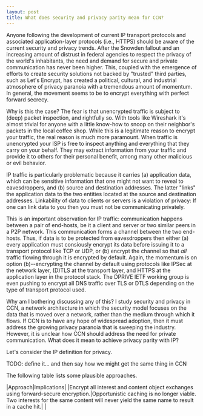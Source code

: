 ```yaml
---
layout: post
title: What does security and privacy parity mean for CCN?
---
```


Anyone following the development of current IP transport protocols and 
associated application-layer protocols (i.e., HTTPS) should be aware
of the current security and privacy trends. After the Snowden fallout
and an increasing amount of distrust in federal agencies to respect the
privacy of the world's inhabitants, the need and demand for secure and 
private communication has never been higher. This, coupled with the 
emergence of efforts to create security solutions not backed by "trusted" 
third parties, such as Let's Encrypt, has created a political, cultural,
and industrial atmosphere of privacy paranoia with a tremendous amount
of momentum. In general, the movement seems to be to encrypt everything with
perfect forward secrecy. 

Why is this the case? The fear is that unencrypted traffic is subject to
(deep) packet inspection, and rightfully so. With tools like Wireshark it's
almost trivial for anyone with a little know-how to snoop on their neighbor's
packets in the local coffee shop. While this is a legitimate reason to
encrypt your traffic, the real reason is much more paramount. When traffic is
unencrypted your ISP is free to inspect anything and everything that they
carry on your behalf. They may extract information from your traffic and 
provide it to others for their personal benefit, among many other malicious
or evil behavior. 

IP traffic is particularly problematic because it carries (a) application data,
which can be sensitive information that one might not want to reveal to 
eavesdroppers, and (b) source and destination addresses. The latter "links" the
application data to the two entities located at the source and destination 
addresses. Linkability of data to clients or servers is a violation of privacy:
If one can link data to you then you must not be communicating privately. 

This is an important observation for IP traffic: communication happens between a 
pair of end-hosts, be it a client and server or two similar peers in a P2P network. 
This communication forms a channel between the two end-hosts. Thus, if data is to be
protected from eavesdroppers then either (a) every application must consiously 
encrypt its data before issuing it to a transport protocol like TCP or UDP, or
(b) encrypt the channel so that *all* traffic flowing through it is encrypted
by default. Again, the momentum is on option (b)--encrypting the channel by default
using protocols like IPSec at the network layer, (D)TLS at the transport layer,
and HTTPS at the application layer in the protocol stack. The DPRIVE IETF
working group is even pushing to encrypt all DNS traffic over TLS or DTLS depending
on the type of transport protocol used. 

Why am I bothering discussing any of this? I study security and privacy in CCN, a
network architecture in which the security model focuses on the data that is moved
over a network, rather than the medium through which it flows. If CCN is to have 
any hope of widespread adoption, then it must address the growing privacy 
paranoia that is sweeping the industry. However, it is unclear how CCN should address
the need for private communication. What does it mean to achieve privacy parity
with IP? 

Let's consider the IP definition for privacy. 

TODO: define it... and then say how we might get the same thing in CCN




The following table lists some plausible approaches.

|Approach|Implications|
|Encrypt all interest and content object exchanges using forward-secure encryption.|Opportunistic caching is no longer viable. Two interests for the same content will never yield the same name to result in a cache hit.|
|



